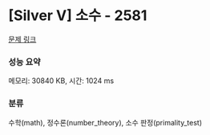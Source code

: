 # [Silver V] 소수 - 2581 

[문제 링크](https://www.acmicpc.net/problem/2581) 

### 성능 요약

메모리: 30840 KB, 시간: 1024 ms

### 분류

수학(math), 정수론(number_theory), 소수 판정(primality_test)

